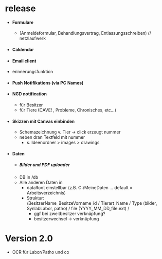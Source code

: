 # release

* #### Formulare
  * (Anmeldeformular, Behandlungsvertrag, Entlassungsschreiben)  // netzlaufwerk

* #### Caldendar

* #### Email client
+ erinnerungsfunktion

* #### Push Notifikations (via PC Names)

* #### NGD notification
    * für Besitzer
    * für Tiere (CAVE! , Probleme, Chronisches, etc...)

* #### Skizzen mit Canvas einbinden
   * Schemazeichnung v. Tier -> click erzeugt nummer
   * neben dran Textfeld mit nummer 
      * s. Ideenordner > images > drawings
      
* #### Daten
    * ##### Bilder und PDF uploader
    * DB in /db
    * Alle anderen Daten in
        * dataRoot einstellbar (z.B. C:\MeineDaten ... default = Arbeitsverzeichnis)
        * Struktur:  
            /BesitzerName_BesitzeVorname_id / Tierart_Name / Type (bilder, SynlabLabor, patho) / file (YYYY_MM_DD_file.ext) /
            * ggf bei zweitbesitzer verknüpfung?
            * besitzerwechsel -> verknüpfung

# Version 2.0
* OCR für Labor/Patho und co